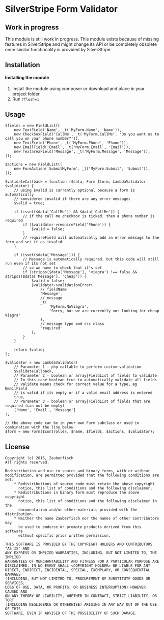 # SilverStripe Form Validator

## Work in progress

This module is still work in progress.
This module exists because of missing features in SilverStripe and might 
change its API or be completely obsolete once similar functionality is 
provided by SilverStripe.

## Installation

#### Installing the module

1. Install the module using composer or download and place in your project folder
2. Run `?flush=1`

## Usage

	$fields = new FieldList([
		new TextField('Name', _t('MyForm.Name', 'Name')),
		new CheckboxField('CallMe', _t('MyForm.CallMe', 'Do you want us to call you on your phone number?')),
		new TextField('Phone', _t('MyForm.Phone', 'Phone')),
		new EmailField('Email', _t('MyForm.Email', 'Email')),
		new TextareaField('Message', _t('MyForm.Message', 'Message')),
	]);
	
	$actions = new FieldList([
		new FormAction('SubmitMyForm', _t('MyForm.Submit', 'Submit')),
	]);

	$validateCallback = function ($data, Form $form, LambdaValidator $validator) {
		// using $valid is currently optional because a form is automatically 
		// considered invalid if there are any error messages 
		$valid = true;

		if (isset($data['CallMe']) && $data['CallMe']) {
			// if the call me checkbox is ticked, then a phone number is required
			if ($validator->requireField('Phone')) {
				$valid = false;
			}
			// requireField will automatically add an error message to the form and set it as invalid
		}

		if (isset($data['Message'])) {
			// Message is automatically required, but this code will still run even if its not set
			// so we have to check that it's set
			if (stripos($data['Message'], 'viagra') !== false && stripos($data['Message'], 'cheap')) {
				$valid = false;
				$validator->validationError(
					// fieldName
					'Message', 
					// message
					_t(
						'MyForm.NoViagra',
						'Sorry, but we are currently not looking for cheap Viagra'
					),
					// message type and css class
					'required' 
				);
			}
		}

		return $valid;
	};

	$validator = new LambdaValidator(
		// Parameter 1 - php callable to perform custom validation
		$validateCallback, 
		// Parameter 2 - boolean or array|FieldList of fields to validate
		// In this case boolean true to automatically validate all fields
		// Validate means check for correct value for a type, eg EmailField 
		// is valid if its empty or if a valid email address is entered
		true,  
		// Parameter 3 - boolean or array|FieldList of fields that are required (can not be empty)
		['Name', 'Email', 'Message']
	);

	// the above code can be in your own Form subclass or used in combination with the line below
	$form = new Form($controller, $name, $fields, $actions, $validator);

## License

	Copyright (c) 2015, Zauberfisch
	All rights reserved.

	Redistribution and use in source and binary forms, with or without
	modification, are permitted provided that the following conditions are met:
		* Redistributions of source code must retain the above copyright
		  notice, this list of conditions and the following disclaimer.
		* Redistributions in binary form must reproduce the above copyright
		  notice, this list of conditions and the following disclaimer in the
		  documentation and/or other materials provided with the distribution.
		* Neither the name Zauberfisch nor the names of other contributors may 
		  be used to endorse or promote products derived from this software 
		  without specific prior written permission.

	THIS SOFTWARE IS PROVIDED BY THE COPYRIGHT HOLDERS AND CONTRIBUTORS "AS IS" AND
	ANY EXPRESS OR IMPLIED WARRANTIES, INCLUDING, BUT NOT LIMITED TO, THE IMPLIED
	WARRANTIES OF MERCHANTABILITY AND FITNESS FOR A PARTICULAR PURPOSE ARE
	DISCLAIMED. IN NO EVENT SHALL <COPYRIGHT HOLDER> BE LIABLE FOR ANY
	DIRECT, INDIRECT, INCIDENTAL, SPECIAL, EXEMPLARY, OR CONSEQUENTIAL DAMAGES
	(INCLUDING, BUT NOT LIMITED TO, PROCUREMENT OF SUBSTITUTE GOODS OR SERVICES;
	LOSS OF USE, DATA, OR PROFITS; OR BUSINESS INTERRUPTION) HOWEVER CAUSED AND
	ON ANY THEORY OF LIABILITY, WHETHER IN CONTRACT, STRICT LIABILITY, OR TORT
	(INCLUDING NEGLIGENCE OR OTHERWISE) ARISING IN ANY WAY OUT OF THE USE OF THIS
	SOFTWARE, EVEN IF ADVISED OF THE POSSIBILITY OF SUCH DAMAGE.
